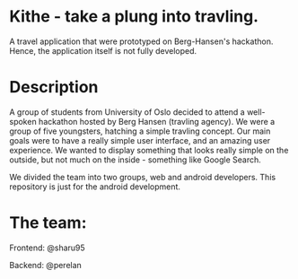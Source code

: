 # Kithe - take a plung into travling.
A travel application that were prototyped on Berg-Hansen's hackathon. Hence, the application itself is not fully developed.

# Description
A group of students from University of Oslo decided to attend a well-spoken hackathon hosted by Berg Hansen (travling agency). We were a group of five youngsters, hatching a simple travling concept. Our main goals were to have a really simple user interface, and an amazing user experience. We wanted to display something that looks really simple on the outside, but not much on the inside - something like Google Search. 

We divided the team into two groups, web and android developers. This repository is just for the android development.

# The team:
Frontend: @sharu95

Backend: @perelan
